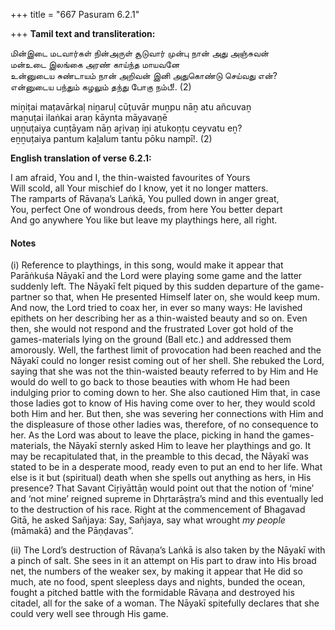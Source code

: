 +++
title = "667 Pasuram 6.2.1"

+++
**Tamil text and transliteration:**

மின்இடை மடவார்கள் நின்அருள் சூடுவார் முன்பு நான் அது அஞ்சுவன்  
மன்உடை இலங்கை அரண் காய்ந்த மாயவனே  
உன்னுடைய சுண்டாயம் நான் அறிவன் இனி அதுகொண்டு செய்வது என்?  
என்னுடைய பந்தும் கழலும் தந்து போகு நம்பீ!. (2)

miṉiṭai maṭavārkaḷ niṉaruḷ cūṭuvār muṉpu nāṉ atu añcuvaṉ  
maṉuṭai ilaṅkai araṇ kāynta māyavaṉē  
uṉṉuṭaiya cuṇṭāyam nāṉ aṟivaṉ iṉi atukoṇṭu ceyvatu eṉ?  
eṉṉuṭaiya pantum kaḻalum tantu pōku nampī!. (2)

**English translation of verse 6.2.1:**

I am afraid, You and I, the thin-waisted favourites of Yours  
Will scold, all Your mischief do I know, yet it no longer matters.  
The ramparts of Rāvaṇa’s Laṅkā, You pulled down in anger great,  
You, perfect One of wondrous deeds, from here You better depart  
And go anywhere You like but leave my playthings here, all right.

#### Notes

\(i\) Reference to playthings, in this song, would make it appear that Parāṅkuśa Nāyakī and the Lord were playing some game and the latter suddenly left. The Nāyakī felt piqued by this sudden departure of the game-partner so that, when He presented Himself later on, she would keep mum. And now, the Lord tried to coax her, in ever so many ways: He lavished epithets on her describing her as a thin-waisted beauty and so on. Even then, she would not respond and the frustrated Lover got hold of the games-materials lying on the ground (Ball etc.) and addressed them amorously. Well, the farthest limit of provocation had been reached and the Nāyakī could no longer resist coming out of her shell. She rebuked the Lord, saying that she was not the thin-waisted beauty referred to by Him and He would do well to go back to those beauties with whom He had been indulging prior to coming down to her. She also cautioned Him that, in case those ladies got to know of His having come over to her, they would scold both Him and her. But then, she was severing her connections with Him and the displeasure of those other ladies was, therefore, of no consequence to her. As the Lord was about to leave the place, picking in hand the games-materials, the Nāyakī sternly asked Him to leave her playthings and go. It may be recapitulated that, in the preamble to this decad, the Nāyakī was stated to be in a desperate mood, ready even to put an end to her life. What else is it but (spiritual) death when she spells out anything as hers, in His presence? That Savant Ciṟiyāttāṉ would point out that the notion of ‘mine’ and ‘not mine’ reigned supreme in Dhṛtarāṣṭra’s mind and this eventually led to the destruction of his race. Right at the commencement of Bhagavad Gitā, he asked Sañjaya: Say, Sañjaya, say what wrought *my people* (māmakā) and the Pāṇḍavas”.

\(ii\) The Lord’s destruction of Rāvaṇa’s Laṅkā is also taken by the Nāyakī with a pinch of salt. She sees in it an attempt on His part to draw into His broad net, the numbers of the weaker sex, by making it appear that He did so much, ate no food, spent sleepless days and nights, bunded the ocean, fought a pitched battle with the formidable Rāvaṇa and destroyed his citadel, all for the sake of a woman. The Nāyakī spitefully declares that she could very well see through His game.


